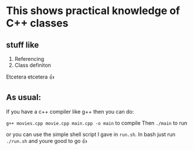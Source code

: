 # This shows practical knowledge of C++ classes
## stuff like
1. Referencing
2. Class definiton

Etcetera etcetera 👍

## As usual:
If you have a c++ compiler like g++ then you can do:

`g++ movies.cpp movie.cpp main.cpp -o main` to compile
Then `./main` to run

or you can use the simple shell script I gave in `run.sh`.
In bash just run `./run.sh` and youre good to go 👍
